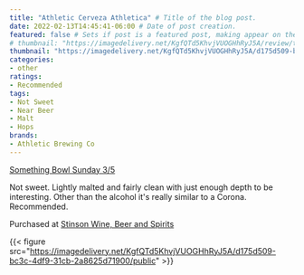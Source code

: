 ```yaml
---
title: "Athletic Cerveza Athletica" # Title of the blog post.
date: 2022-02-13T14:45:41-06:00 # Date of post creation.
featured: false # Sets if post is a featured post, making appear on the home page side bar.
# thumbnail: "https://imagedelivery.net/KgfQTd5KhvjVUOGHhRyJ5A/review/thumbs/athletic-cerveza-athletica.jpg" # Sets thumbnail image appearing inside card on homepage.
thumbnail: "https://imagedelivery.net/KgfQTd5KhvjVUOGHhRyJ5A/d175d509-bc3c-4df9-31cb-2a8625d71900/thumb"
categories:
- other
ratings:
- Recommended
tags:
- Not Sweet
- Near Beer
- Malt
- Hops
brands:
- Athletic Brewing Co
---
```


[Something Bowl Sunday 3/5](https://www.cavort.org/posts/2022-02-13-something-bowl-sunday/)

Not sweet. Lightly malted and fairly clean with just enough depth to be interesting. Other than the alcohol it's really similar to a Corona. Recommended.

Purchased at [Stinson Wine, Beer and Spirits](https://www.stinsonwbs.com)

{{< figure src="https://imagedelivery.net/KgfQTd5KhvjVUOGHhRyJ5A/d175d509-bc3c-4df9-31cb-2a8625d71900/public" >}}

